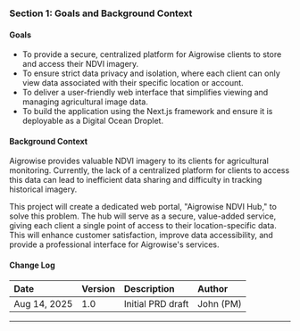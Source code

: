 ### **Section 1: Goals and Background Context**

#### **Goals**

* To provide a secure, centralized platform for Aigrowise clients to store and access their NDVI imagery.
* To ensure strict data privacy and isolation, where each client can only view data associated with their specific location or account.
* To deliver a user-friendly web interface that simplifies viewing and managing agricultural image data.
* To build the application using the Next.js framework and ensure it is deployable as a Digital Ocean Droplet.

#### **Background Context**

Aigrowise provides valuable NDVI imagery to its clients for agricultural monitoring. Currently, the lack of a centralized platform for clients to access this data can lead to inefficient data sharing and difficulty in tracking historical imagery.

This project will create a dedicated web portal, "Aigrowise NDVI Hub," to solve this problem. The hub will serve as a secure, value-added service, giving each client a single point of access to their location-specific data. This will enhance customer satisfaction, improve data accessibility, and provide a professional interface for Aigrowise's services.

#### **Change Log**

| Date | Version | Description | Author |
| :--- | :--- | :--- | :--- |
| Aug 14, 2025 | 1.0 | Initial PRD draft | John (PM) |

***
